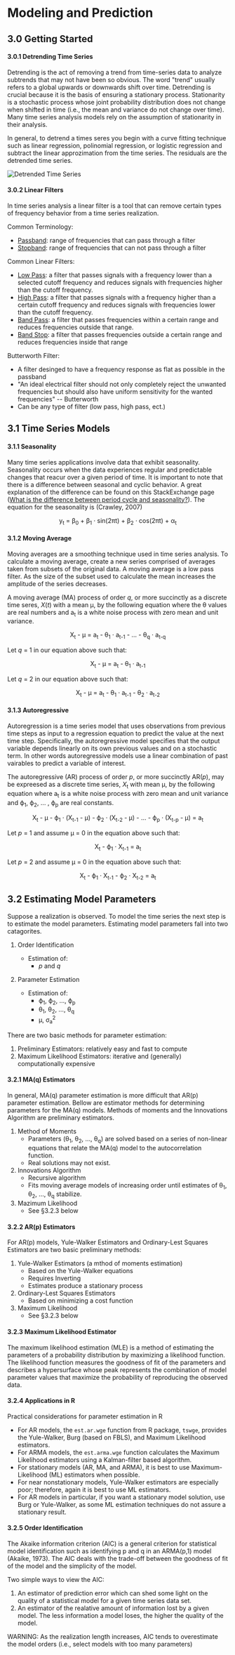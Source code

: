 # Modeling and Prediction

## 3.0 Getting Started

#### 3.0.1 Detrending Time Series

Detrending is the act of removing a trend from time-series data to analyze subtrends that may not have been so obvious. The word "trend" usually refers to a global upwards or downwards shift over time. Detrending is crucial because it is the basis of ensuring a stationary process. Stationarity is a stochastic process whose joint probability distribution does not change when shifted in time (i.e., the mean and variance do not change over time). Many time series analysis models rely on the assumption of stationarity in their analysis.

In general, to detrend a times seres you begin with a curve fitting technique such as linear regression, polinomial regression, or logistic regression and subtract the linear approzimation from the time series. The residuals are the detrended time series.

![Detrended Time Series](http://scipy-lectures.org/_images/sphx_glr_plot_detrend_001.png)

#### 3.0.2 Linear Filters
In time series analysis a linear filter is a tool that can remove certain types of frequency behavior from a time series realization.

Common Terminology:
* <u>Passband</u>: range of frequencies that can pass through a filter
* <u>Stopband</u>: range of frequencies that can not pass through a filter

Common Linear Filters:
* <u>Low Pass</u>: a filter that passes signals with a frequency lower than a selected cutoff frequency and reduces signals with frequencies higher than the cutoff frequency.
* <u>High Pass</u>: a filter that passes signals with a frequency higher than a certain cutoff frequency and reduces signals with frequencies lower than the cutoff frequency.
* <u>Band Pass</u>: a filter that passes frequencies within a certain range and reduces frequencies outside that range.
* <u>Band Stop</u>: a filter that passes frequencies outside a certain range and reduces frequencies inside that range

Butterworth Filter:
* A filter desinged to have a frequency response as flat as possible in the passband
* "An ideal electrical filter should not only completely reject the unwanted frequencies but should also have uniform sensitivity for the wanted frequencies" -- Butterworth
* Can be any type of filter (low pass, high pass, ect.)


## 3.1 Time Series Models

#### 3.1.1 Seasonality
Many time series applications involve data that exhibit seasonality. Seasonality occurs when the data experiences regular and predictable changes that reacur over a given period of time. It is important to note that there is a difference between seasonal and cyclic behavior. A great explanation of the difference can be found on this StackExchange page (<a href="https://stats.stackexchange.com/a/234601">What is the difference between period cycle and seasonality?</a>). The equation for the seasonality is (Crawley, 2007)

<p align = "center">
y<sub>t</sub> = &beta;<sub>0</sub> + &beta;<sub>1</sub> &#183; sin(2&pi;t)
                                   + &beta;<sub>2</sub> &#183; cos(2&pi;t)
                                   + &alpha;<sub>t</sub>
</p>


#### 3.1.2 Moving Average
Moving averages are a smoothing technique used in time series analysis. To calculate a moving average, create a new series comprised of averages taken from subsets of the original data. A moving average is a low pass filter. As the size of the subset used to calculate the mean increases the amplitude of the series decreases.

A moving average (MA) process of order *q*, or more succinctly as a discrete time seres, *X*(*t*) with a mean &mu;, by the following equation where the &theta; values are real numbers and a<sub>t</sub> is a white noise process with zero mean and unit variance.

<p align = "center">
X<sub>t</sub> - &mu; = a<sub>t</sub> - &theta;<sub>1</sub>  &#183; a<sub>t-1</sub> 
                                     - &#8230;
                                     - &theta;<sub>q</sub>  &#183; a<sub>t-q</sub> 
</p>

Let *q* = 1 in our equation above such that:
<p align = "center">
    X<sub>t</sub> - &mu; = a<sub>t</sub> - &theta;<sub>1</sub>  &#183; a<sub>t-1</sub>
</p>

Let *q* = 2 in our equation above such that:
<p align = "center">
    X<sub>t</sub> - &mu; = a<sub>t</sub> - &theta;<sub>1</sub>  &#183; a<sub>t-1</sub>
                                         - &theta;<sub>2</sub>  &#183; a<sub>t-2</sub>
</p>


#### 3.1.3 Autoregressive
Autoregression is a time series model that uses observations from previous time steps as input to a regression equation to predict the value at the next time step. Specifically, the autoregressive model specifies that the output variable depends linearly on its own previous values and on a stochastic term. In other words autoregressive models use a linear combination of past vairables to predict a variable of interest.

The autoregressive (AR) process of order *p*, or more succinctly AR(*p*), may be expreesed as a discrete time series, *X*<sub>t</sub> with mean &mu;, by the following equation where a<sub>t</sub> is a white noise process with zero mean and unit variance and &varphi;<sub>1</sub>, &varphi;<sub>2</sub>, &#8230; , &varphi;<sub>p</sub> are real constants.

<p align = "center">
X<sub>t</sub> - &mu; - &varphi;<sub>1</sub> &#183; (X<sub>t-1</sub>  - &mu;)
                     - &varphi;<sub>2</sub> &#183; (X<sub>t-2</sub>  - &mu;)
                     - &#8230;
                     - &varphi;<sub>p</sub> &#183; (X<sub>t-p</sub>  - &mu;) = a<sub>t</sub>
</p>

Let *p* = 1 and assume &mu; = 0 in the equation above such that:
<p align = "center">
X<sub>t</sub> - &varphi;<sub>1</sub> &#183; X<sub>t-1</sub> = a<sub>t</sub>
</p>

Let *p* = 2 and assume &mu; = 0 in the equation above such that:
<p align = "center">
X<sub>t</sub> - &varphi;<sub>1</sub> &#183; X<sub>t-1</sub> 
              - &varphi;<sub>2</sub> &#183; X<sub>t-2</sub> = a<sub>t</sub>
</p>




## 3.2 Estimating Model Parameters
Suppose a realization is observed. To model the time series the next step is to estimate the model parameters. Estimating model parameters fall into two catagorites.

1. Order Identification
    * Estimation of:
        * *p* and *q*

2. Parameter Estimation
    * Estimation of:
        * &varphi;<sub>1</sub>, &varphi;<sub>2</sub>, &#8230;, &varphi;<sub>p</sub>
        * &theta;<sub>1</sub>, &theta;<sub>2</sub>, &#8230;, &theta;<sub>q</sub>
        * &mu;, &sigma;<sub>a</sub><sup>2</sup>

There are two basic methods for parameter estimation:
1. Preliminary Estimators: relatively easy and fast to compute  
2. Maximum Likelihood Estimators: iterative and (generally) computationally expensive

#### 3.2.1 MA(q) Estimators
In general, MA(q) parameter estimation is more difficult that AR(p) parameter estimation. Bellow are estimator methods for determining parameters for the MA(q) models. Methods of moments and the Innovations Algorithm are preliminary estimators.

1. Method of Moments
    * Parameters (&theta;<sub>1</sub>, &theta;<sub>2</sub>, &#8230;, &theta;<sub>q</sub>) are solved based on a series of non-linear equations that relate the MA(q) model to the autocorrelation function.
    * Real solutions may not exist.
2. Innovations Algorithm
    * Recursive algorithm
    * Fits moving average models of increasing order until estimates of &theta;<sub>1</sub>, &theta;<sub>2</sub>, &#8230;, &theta;<sub>q</sub> stabilize.
3. Mazimum Likelihood
    * See &sect;3.2.3 below


#### 3.2.2 AR(p) Estimators
For AR(p) models, Yule-Walker Estimators and  Ordinary-Lest Squares Estimators are two basic preliminary methods:

1. Yule-Walker Estimators (a mthod of moments estimation)
    * Based on the Yule-Walker equations
    * Requires Inverting
    * Estimates produce a stationary process 
2. Ordinary-Lest Squares Estimators
    * Based on minimizing a cost function
3. Maximum Likelihood
    * See &sect;3.2.3 below

#### 3.2.3 Maximum Likelihood Estimator
The maximum likelihood estimation (MLE) is a method of estimating the parameters of a probability distribution by maximizing a likelihood function. The likelihood function measures the goodness of fit of the parameters and describes a hypersurface whose peak represents the combination of model parameter values that maximize the probability of reproducing the observed data.

#### 3.2.4 Applications in R

Practical considerations for parameter estimation in R
* For AR models, the <code>est.ar.wge</code> function from R package, <code>tswge</code>, provides the Yule-Walker, Burg (based on FBLS), and Maximum Likelihood estimators.
* For ARMA models, the <code>est.arma.wge</code> function calculates the Maximum Likelihood estimators using a Kalman-filter based algorithm.
* For stationary models (AR, MA, and ARMA), it is best to use Maximum-Likelihood (ML) estimators when possible.
* For near nonstationary models, Yule-Walker estimators are especially poor; therefore, again it is best to use ML estimators.
* For AR models in particular, if you want a stationary model solution, use Burg or Yule-Walker, as some ML estimation techniques do not assure a stationary result.


#### 3.2.5 Order Identification

The Akaike information criterion (AIC) is a general criterion for statistical model identification such as identifying p and q in an ARMA(p,1) model (Akaike, 1973). The AIC deals with the trade-off between the goodness of fit of the model and the simplicity of the model.

Two simple ways to view the AIC:
1. An estimator of prediction error which can shed some light on the quality of a statistical model for a given time series data set.
2. An estimator of the realative amount of information lost by a given model. The less information a model loses, the higher the quality of the model.

WARNING: As the realization length increases, AIC tends to overestimate the model orders (i.e., select models with too many parameters)
